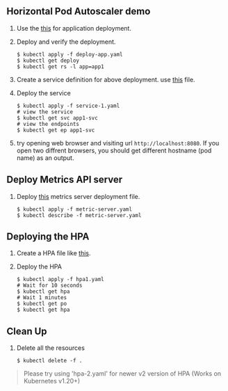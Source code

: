 ## Horizontal Pod Autoscaler demo

1.  Use the [this](./deploy-app.yaml) for application deployment.

2.  Deploy and verify the deployment.

    ```shell
    $ kubectl apply -f deploy-app.yaml
    $ kubectl get deploy
    $ kubectl get rs -l app=app1
    ```
  
3.  Create a service definition for above deployment. use [this](./service-1.yaml) file.


4.  Deploy the service

    ```shell
    $ kubectl apply -f service-1.yaml
    # view the service
    $ kubectl get svc app1-svc
    # view the endpoints
    $ kubectl get ep app1-svc 
    ```

5.  try opening web browser and visiting url `http://localhost:8080`. If you open two diffrent browsers, you should get different hostname (pod name) as an output.

## Deploy Metrics API server

1.  Deploy [this](./metric-server.yaml) metrics server deployment file.

    ```shell
    $ kubectl apply -f metric-server.yaml
    $ kubectl describe -f metric-server.yaml
    ```

## Deploying the HPA

1.  Create a HPA file like [this](./hpa1.yaml).

2.  Deploy the HPA

    ```shell
    $ kubectl apply -f hpa1.yaml
    # Wait for 10 seconds
    $ kubectl get hpa
    # Wait 1 minutes
    $ kubectl get po
    $ kubectl get hpa
    ```

## Clean Up

1.  Delete all the resources

    ```
    $ kubectl delete -f .
    ```

> Please try using 'hpa-2.yaml' for newer v2 version of HPA (Works on Kubernetes v1.20+)
